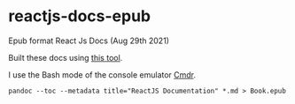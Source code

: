 # reactjs-docs-epub

Epub format React Js Docs (Aug 29th 2021)

Built these docs using [this tool](https://gist.github.com/sebastianrothbucher/e2b82202432657052d6d56bd30bfe6d2). 

I use the Bash mode of the console emulator [Cmdr](https://cmder.net/).
```console
pandoc --toc --metadata title="ReactJS Documentation" *.md > Book.epub
```
